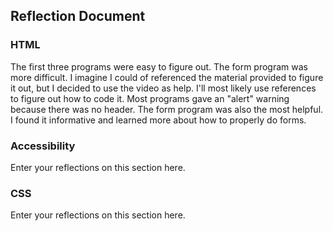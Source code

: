 ## Reflection Document

### HTML

The first three programs were easy to figure out. The form program was more difficult.
I imagine I could of referenced the material provided to figure it out, but I decided
to use the video as help. I'll most likely use references to figure out how to code it. 
Most programs gave an "alert" warning because there was no header. The form program was
also the most helpful. I found it informative and learned more about how to properly do 
forms. 

### Accessibility

Enter your reflections on this section here.

### CSS

Enter your reflections on this section here.
